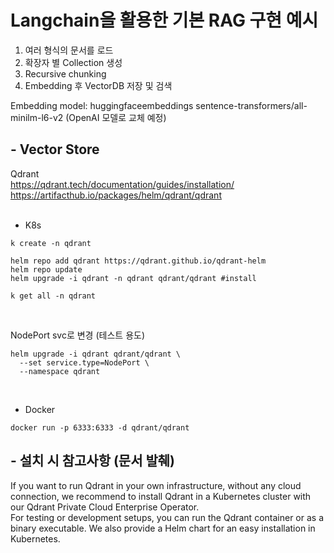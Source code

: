 # Langchain을 활용한 기본 RAG 구현 예시
1. 여러 형식의 문서를 로드
2. 확장자 별 Collection 생성
3. Recursive chunking
4. Embedding 후 VectorDB 저장 및 검색

Embedding model: huggingfaceembeddings sentence-transformers/all-minilm-l6-v2 (OpenAI 모델로 교체 예정)

## - Vector Store
Qdrant <br/>
https://qdrant.tech/documentation/guides/installation/
<br/>
https://artifacthub.io/packages/helm/qdrant/qdrant
<br/><br/>

- K8s
```
k create -n qdrant

helm repo add qdrant https://qdrant.github.io/qdrant-helm
helm repo update
helm upgrade -i qdrant -n qdrant qdrant/qdrant #install

k get all -n qdrant
```
<br/>

NodePort svc로 변경 (테스트 용도)
```
helm upgrade -i qdrant qdrant/qdrant \
  --set service.type=NodePort \
  --namespace qdrant
```
<br/>

- Docker
```
docker run -p 6333:6333 -d qdrant/qdrant
```

## - 설치 시 참고사항 (문서 발췌)
If you want to run Qdrant in your own infrastructure, without any cloud connection, we recommend to install Qdrant in a Kubernetes cluster with our Qdrant Private Cloud Enterprise Operator. <br/>
For testing or development setups, you can run the Qdrant container or as a binary executable. We also provide a Helm chart for an easy installation in Kubernetes.

